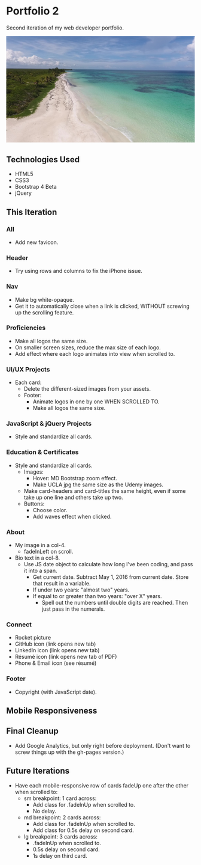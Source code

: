 # Portfolio 2

Second iteration of my web developer portfolio.

![Todd Croak-Falen | Web Developer](https://github.com/toddcf/portfolio2/blob/master/assets/img/bg/tropical.jpg "Todd Croak-Falen | Web Developer")

## Technologies Used

- HTML5
- CSS3
- Bootstrap 4 Beta
- jQuery

## This Iteration

### All

- Add new favicon.

### Header

- Try using rows and columns to fix the iPhone issue.

### Nav

- Make bg white-opaque.
- Get it to automatically close when a link is clicked, WITHOUT screwing up the scrolling feature.

### Proficiencies

- Make all logos the same size.
- On smaller screen sizes, reduce the max size of each logo.
- Add effect where each logo animates into view when scrolled to.

### UI/UX Projects

- Each card:
  - Delete the different-sized images from your assets.
  - Footer:
    - Animate logos in one by one WHEN SCROLLED TO.
    - Make all logos the same size.

### JavaScript & jQuery Projects

- Style and standardize all cards.

### Education & Certificates

- Style and standardize all cards.
	- Images:
		- Hover: MD Bootstrap zoom effect.
		- Make UCLA jpg the same size as the Udemy images.
	- Make card-headers and card-titles the same height, even if some take up one line and others take up two.
	- Buttons:
		- Choose color.
		- Add waves effect when clicked.

### About

- My image in a col-4.
	- fadeInLeft on scroll.
- Bio text in a col-8.
	- Use JS date object to calculate how long I've been coding, and pass it into a span.
		- Get current date. Subtract May 1, 2016 from current date. Store that result in a variable.
		- If under two years: "almost two" years.
		- If equal to or greater than two years: "over X" years.
			- Spell out the numbers until double digits are reached. Then just pass in the numerals.

### Connect

- Rocket picture
- GitHub icon (link opens new tab)
- LinkedIn icon (link opens new tab)
- Résumé icon (link opens new tab of PDF)
- Phone & Email icon (see résumé)

### Footer

- Copyright (with JavaScript date).

## Mobile Responsiveness

## Final Cleanup

- Add Google Analytics, but only right before deployment. (Don't want to screw things up with the gh-pages version.)

## Future Iterations

- Have each mobile-responsive row of cards fadeUp one after the other when scrolled to:
	- sm breakpoint: 1 card across:
	  - Add class for .fadeInUp when scrolled to.
	  - No delay.
	- md breakpoint: 2 cards across:
	  - Add class for .fadeInUp when scrolled to.
	  - Add class for 0.5s delay on second card.
	- lg breakpoint: 3 cards across:
	  - .fadeInUp when scrolled to.
	  - 0.5s delay on second card.
	  - 1s delay on third card.